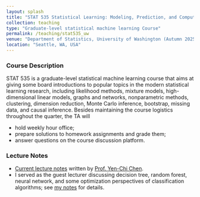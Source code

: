 ```yaml
---
layout: splash
title: "STAT 535 Statistical Learning: Modeling, Prediction, and Computing I (STAT 535)"
collection: teaching
type: "Graduate-level statistical machine learning Course"
permalink: /teaching/stat535_uw
venue: "Department of Statistics, University of Washington (Autumn 2025, Autumn 2024)"
location: "Seattle, WA, USA"
---
```


<p></p>

### Course Description

STAT 535 is a graduate-level statistical machine learning course that aims at giving some board introductions to popular topics in the modern statistical learning research, including likelihood methods, mixture models, high-dimensional linear models, graphs and networks, nonparametric methods, clustering, dimension reduction, Monte Carlo inference, bootstrap, missing data, and causal inference. Besides maintaining the course logistics throughout the quarter, the TA will
- hold weekly hour office;
- prepare solutions to homework assignments and grade them;
- answer questions on the course discussion platform.

### Lecture Notes

- [Current lecture notes](https://faculty.washington.edu/yenchic/19A_stat535.html) written by [Prof. Yen-Chi Chen](http://faculty.washington.edu/yenchic/index.html).
- I served as the guest lecturer discussing decision tree, random forest, neural network, and some optimization perspectives of classification algorithms; see [my notes](file_stat535/1107-535-add.pdf) for details.

